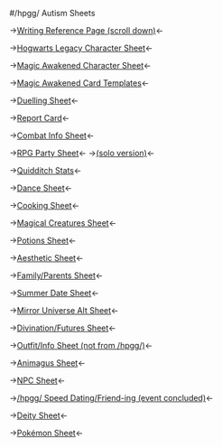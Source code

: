 #/hpgg/ Autism Sheets

->[Writing Reference Page (scroll down)](https://rentry.org/hpggwriting)<-

->[Hogwarts Legacy Character Sheet](https://files.catbox.moe/h9g2ou.png)<-

->[Magic Awakened Character Sheet](https://files.catbox.moe/at764i.png)<-

->[Magic Awakened Card Templates](https://rentry.org/wq3s8)<-

->[Duelling Sheet](https://files.catbox.moe/9mcc9v.png)<-

->[Report Card](https://files.catbox.moe/8ss8wc.jpg)<-

->[Combat Info Sheet](https://files.catbox.moe/ncejtw.jpg)<-

->[RPG Party Sheet](https://files.catbox.moe/fgxcni.jpg)<-
->[(solo version)](https://files.catbox.moe/ekl6bo.jpg)<-

->[Quidditch Stats](https://files.catbox.moe/6619zl.png)<-

->[Dance Sheet](https://files.catbox.moe/h0w42g.png)<-

->[Cooking Sheet](https://files.catbox.moe/86ui75.jpg)<-

->[Magical Creatures Sheet](https://files.catbox.moe/8qy1ir.png)<-

->[Potions Sheet](https://files.catbox.moe/yr4k5w.png)<-

->[Aesthetic Sheet](https://files.catbox.moe/g26pu0.jpg)<-

->[Family/Parents Sheet](https://files.catbox.moe/7yf92x.jpg)<-

->[Summer Date Sheet](https://files.catbox.moe/uu1gl2.png)<-

->[Mirror Universe Alt Sheet](https://files.catbox.moe/sjdoof.jpg)<-

->[Divination/Futures Sheet](https://files.catbox.moe/nvcw90.jpg)<-

->[Outfit/Info Sheet (not from /hpgg/)](https://files.catbox.moe/1bor7p.jpg)<-

->[Animagus Sheet](https://files.catbox.moe/3spyy1.jpg)<-

->[NPC Sheet](https://files.catbox.moe/7vs0lg.png)<-

->[/hpgg/ Speed Dating/Friend-ing (event concluded)](https://files.catbox.moe/pegqm9.png)<-

->[Deity Sheet](https://rentry.org/6x6dbb)<-

->[Pokémon Sheet](https://files.catbox.moe/f5esux.png)<-